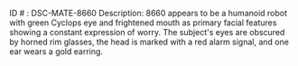 ID # : DSC-MATE-8660
Description: 8660 appears to be a humanoid robot with green Cyclops eye and frightened mouth as primary facial features showing a constant expression of worry. The subject's eyes are obscured by horned rim glasses, the head is marked with a red alarm signal, and one ear wears a gold earring. 